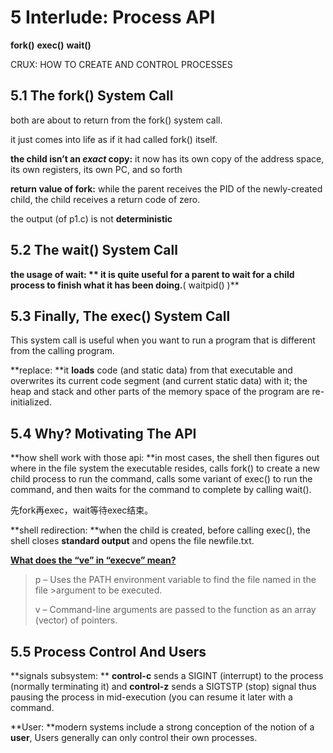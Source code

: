 # 5 Interlude: Process API

**fork()** **exec()** **wait()**

CRUX: HOW TO CREATE AND CONTROL PROCESSES

## 5.1 The fork() System Call

both are about to return from the fork() system call.

it just comes into life as if it had called fork() itself.

**the child isn’t an *exact* copy:** it now has its own copy of the address space, its own registers, its own PC, and so forth

**return value of fork:** while the parent receives the PID of the newly-created child, the child receives a return code of zero.

the output (of p1.c) is not **deterministic**

## 5.2 The wait() System Call

**the usage of wait: ** it is quite useful for a parent to wait for a child process to finish what it has been doing.**( waitpid() )**

## 5.3 Finally, The exec() System Call

This system call is useful when you want to run a program that is different from the calling program.

**replace: **it **loads** code (and static data) from that executable and overwrites its current code segment (and current static data) with it; the heap and stack and other parts of the memory space of the program are re-initialized.

## 5.4 Why? Motivating The API

**how shell work with those api: **in most cases, the shell then figures out where in the file system the executable resides, calls fork() to create a new child process to run the command, calls some variant of exec() to run the command, and then waits for the command to complete by calling wait().

先fork再exec，wait等待exec结束。

**shell redirection: **when the child is created, before calling exec(), the shell closes **standard output** and opens the file newfile.txt. 

**[What does the “ve” in “execve” mean?](https://stackoverflow.com/questions/50421197/what-does-the-ve-in-execve-mean)**

> p – Uses the PATH environment variable to find the file named in the file >argument to be executed.
>
> v – Command-line arguments are passed to the function as an array (vector) of pointers.

## 5.5 Process Control And Users

**signals subsystem: ** **control-c** sends a SIGINT (interrupt) to the process (normally terminating it) and **control-z** sends a SIGTSTP (stop) signal thus pausing the process in mid-execution (you can resume it later with a command.

**User: **modern systems include a strong conception of the notion of a **user**, Users generally can only control their own processes.



